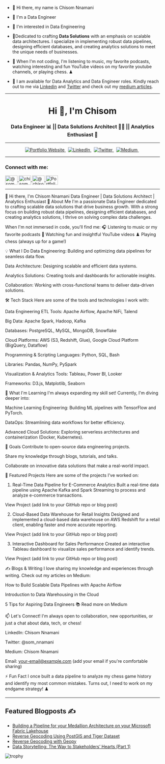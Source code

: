 * 👋 Hi there, my name is Chisom Nnamani

* 👋 I'm a Data Engineer
  
* 👀 I'm interested in Data Engineering
  
* 🌱Dedicated to crafting **Data Solutions** with an emphasis on scalable data architectures. I specialize in implementing robust data pipelines, designing efficient databases, and creating analytics solutions to meet the unique needs of businesses.
  
* 🎥 When I'm not coding, I'm listening to music, my favorite podcasts, watching interesting and fun YouTube videos on my favorite youtube channels, or playing chess. ♟

* 💞️ I am available for Data Analytics and Data Engineer roles. Kindly reach out to me via [Linkedin](https://www.linkedin.com/in/chisom-nnamani/) and [Twitter](https://twitter.com/som_nnamani) and check out my [medium articles](https://medium.com/@chisomnnamani).
----------------------------------
<h1 align="center">Hi 👋, I'm Chisom</h1>
<h3 align="center">Data Engineer 📊 || Data Solutions Architect 👨‍💻 || Analytics Enthusiast 🐳 </h3>

----------
<p align="center">
  <a href="https://chisom-nnamani.netlify.app">
  <img src="https://img.shields.io/badge/portfolio-%23ADFF2F.svg?&style=for-the-badge&logo=netlify&logoColor=black" alt="Portfolio Website" />
 </a>&nbsp;
  <a href="https://www.linkedin.com/in/chisom-nnamani/">
    <img src="https://img.shields.io/badge/linkedin-%230077B5.svg?&style=for-the-badge&logo=linkedin&logoColor=white" alt="LinkedIn" />
  </a>&nbsp;
  <a href="https://mobile.x.com/som_nnamani">
    <img src="https://img.shields.io/badge/twitter-%231DA1F2.svg?&style=for-the-badge&logo=twitter&logoColor=white" alt="Twitter" />
  </a>&nbsp;
  <a href="https://medium.com/@chisomnnamani">
    <img src="https://img.shields.io/badge/medium-%2312100E.svg?&style=for-the-badge&logo=medium&logoColor=white" alt="Medium" />
  </a>&nbsp;
</p>

-----------------------------------


<h3 align="left">Connect with me:</h3>
<p align="left">
  <a href="https://twitter.com/@som_nnamani" target="blank">
    <img align="center" src="https://raw.githubusercontent.com/rahuldkjain/github-profile-readme-generator/master/src/images/icons/Social/twitter.svg" alt="@som_nnamani" height="30" width="40" />
  </a>
  <a href="https://linkedin.com/in/chisom_nnamani/" target="blank">
    <img align="center" src="https://raw.githubusercontent.com/rahuldkjain/github-profile-readme-generator/master/src/images/icons/Social/linked-in-alt.svg" alt="chisom_nnamani" height="30" width="40" />
  </a>
  <a href="https://medium.com/@chisomnnamani" target="blank">
    <img align="center" src="https://raw.githubusercontent.com/rahuldkjain/github-profile-readme-generator/master/src/images/icons/Social/medium.svg" alt="@chisomnnamani" height="30" width="40" />
  </a>
  <a href="https://chisom-nnamani.netlify.app" target="blank">
    <img align="center" src="https://raw.githubusercontent.com/rahuldkjain/github-profile-readme-generator/master/src/images/icons/Social/globe.svg" alt="Portfolio Website" height="30" width="40" />
  </a>
</p>

--------
<!--
**Chisomnwa/Chisomnwa** is a ✨ _special_ ✨ repository because its `README.md` (this file) appears on your GitHub profile.

Here are some ideas to get you started:

- 🔭 I’m currently working on ...
- 🌱 I’m currently learning ...
- 👯 I’m looking to collaborate on ...
- 🤔 I’m looking for help with ...
- 💬 Ask me about ...
- 📫 How to reach me: ...
- 😄 Pronouns: ...
- ⚡ Fun fact: ...
-->


👋 Hi there, I'm Chisom Nnamani
Data Engineer | Data Solutions Architect | Analytics Enthusiast
🚀 About Me
I'm a passionate Data Engineer dedicated to crafting scalable data solutions that drive business growth. With a strong focus on building robust data pipelines, designing efficient databases, and creating analytics solutions, I thrive on solving complex data challenges.

When I'm not immersed in code, you'll find me:
🎧 Listening to music or my favorite podcasts
🎥 Watching fun and insightful YouTube videos
♟️ Playing chess (always up for a game!)

💡 What I Do
Data Engineering: Building and optimizing data pipelines for seamless data flow.

Data Architecture: Designing scalable and efficient data systems.

Analytics Solutions: Creating tools and dashboards for actionable insights.

Collaboration: Working with cross-functional teams to deliver data-driven solutions.

🛠️ Tech Stack
Here are some of the tools and technologies I work with:

Data Engineering
ETL Tools: Apache Airflow, Apache NiFi, Talend

Big Data: Apache Spark, Hadoop, Kafka

Databases: PostgreSQL, MySQL, MongoDB, Snowflake

Cloud Platforms: AWS (S3, Redshift, Glue), Google Cloud Platform (BigQuery, Dataflow)

Programming & Scripting
Languages: Python, SQL, Bash

Libraries: Pandas, NumPy, PySpark

Visualization & Analytics
Tools: Tableau, Power BI, Looker

Frameworks: D3.js, Matplotlib, Seaborn

🌱 What I'm Learning
I'm always expanding my skill set! Currently, I'm diving deeper into:

Machine Learning Engineering: Building ML pipelines with TensorFlow and PyTorch.

DataOps: Streamlining data workflows for better efficiency.

Advanced Cloud Solutions: Exploring serverless architectures and containerization (Docker, Kubernetes).

🎯 Goals
Contribute to open-source data engineering projects.

Share my knowledge through blogs, tutorials, and talks.

Collaborate on innovative data solutions that make a real-world impact.

📂 Featured Projects
Here are some of the projects I've worked on:

1. Real-Time Data Pipeline for E-Commerce Analytics
Built a real-time data pipeline using Apache Kafka and Spark Streaming to process and analyze e-commerce transactions.

View Project (add link to your GitHub repo or blog post)

2. Cloud-Based Data Warehouse for Retail Insights
Designed and implemented a cloud-based data warehouse on AWS Redshift for a retail client, enabling faster and more accurate reporting.

View Project (add link to your GitHub repo or blog post)

3. Interactive Dashboard for Sales Performance
Created an interactive Tableau dashboard to visualize sales performance and identify trends.

View Project (add link to your GitHub repo or blog post)

✍️ Blogs & Writing
I love sharing my knowledge and experiences through writing. Check out my articles on Medium:

How to Build Scalable Data Pipelines with Apache Airflow

Introduction to Data Warehousing in the Cloud

5 Tips for Aspiring Data Engineers
📚 Read more on Medium

📫 Let's Connect!
I'm always open to collaboration, new opportunities, or just a chat about data, tech, or chess!

LinkedIn: Chisom Nnamani

Twitter: @som_nnamani

Medium: Chisom Nnamani

Email: your-email@example.com (add your email if you're comfortable sharing)

⚡ Fun Fact
I once built a data pipeline to analyze my chess game history and identify my most common mistakes. Turns out, I need to work on my endgame strategy! ♟️


--------------------


## Featured Blogposts ✍️

<!-- MEDIUM:START -->
- [Building a Pipeline for your Medallion Architecture on your Microsoft Fabric Lakehouse](https://medium.com/@amandinancy16/building-a-pipeline-for-your-medallion-architecture-on-microsft-fabric-1fe40b63b2d3)
- [Reverse Geocoding Using PostGIS and Tiger Dataset](https://medium.com/@amandinancy16/reverse-geocoding-using-postgis-and-tiger-dataset-b59b60ca071b)
- [Reverse Geocoding with Geopy](https://medium.com/@amandinancy16/reverse-geocoding-with-geopy-c26cfb63f74c)
- [Data Storytelling: The Way to Stakeholders’ Hearts (Part 1)](https://medium.com/@amandinancy16/data-storytelling-the-way-to-stakeholders-hearts-part-1-fbfd0a308ad0)
<!-- MEDIUM:END -->

![trophy](https://github-profile-trophy.vercel.app/?username=Nancy9ice)

